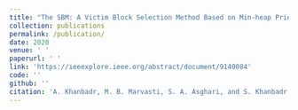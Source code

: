 ```yaml
---
title: "The SBM: A Victim Block Selection Method Based on Min-heap Priority Queues"
collection: publications
permalink: /publication/
date: 2020
venue: ' '
paperurl: ' '
link: 'https://ieeexplore.ieee.org/abstract/document/9140084'
code: ''
github: ''
citation: 'A. Khanbadr, M. B. Marvasti, S. A. Asghari, and S. Khanbadr. &quot;The SBM: A Victim Block Selection Method Based on Min-heap Priority Queues.&quot; <i>In 2020 CSI/CPSSI International Symposium on Real-Time and Embedded Systems and Technologies (RTEST)</i>, pp. 1-8. IEEE, 2020'
--- 
```

<!-- A. Khanbadr, M. B. Marvasti, S. A. Asghari, and S. Khanbadr, ” The SBM: A Victim Block Selection Method
Based on Min-heap Priority Queues,” In 2020 CSI/CPSSI International Symposium on Real-Time and Embedded
Systems and Technologies (RTEST), pp. 1-8. IEEE, 2020, -->

<!-- ---
title: "A Latent Variable Approach to Measuring and Explaining Peace Agreement Strength"
collection: publications
permalink: /publication/2021-peace-agreement-strength
date: 2021-01-27
venue: 'Political Science Research and Methods'
paperurl: '/files/pdf/research/Agreement Strength Accepted.pdf'
link: 'https://doi.org/10.1017/psrm.2019.23'
code: 'https://doi.org/10.7910/DVN/VUY8UI'
github: 'https://github.com/jayrobwilliams/Peace-Agreement-Strength'
citation: 'Williams, Rob, Daniel J. Gustafson, Stephen E. Gent, and Mark J.C. Crescenzi. 2021. &quot;A Latent Variable Approach to Measuring and Explaining Peace Agreement Strength.&quot; <i>Political Science Research and Methods</i> 9(1): 89-105. doi:10.1017/psrm.2019.23'
---  -->
<!-- ---
title: "Paper Title Number 1"
collection: publications
permalink: /publication/2009-10-01-paper-title-number-1
excerpt: 'This paper is about the number 1. The number 2 is left for future work.'
date: 2009-10-01
venue: 'Journal 1'
paperurl: 'http://academicpages.github.io/files/paper1.pdf'
citation: 'Your Name, You. (2009). &quot;Paper Title Number 1.&quot; <i>Journal 1</i>. 1(1).'
---
This paper is about the number 1. The number 2 is left for future work.

[Download paper here](http://academicpages.github.io/files/paper1.pdf)



